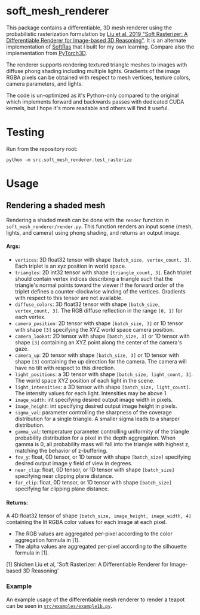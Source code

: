 # soft_mesh_renderer

This package contains a differentiable, 3D mesh renderer using the probabilistic rasterization formulation by [Liu et al. 2019 "Soft Rasterizer: A Differentiable Renderer for Image-based 3D Reasoning"](https://arxiv.org/abs/1904.01786). It is an alternate implementation of [SoftRas](https://github.com/ShichenLiu/SoftRas) that I built for my own learning. Compare also the implementation from [PyTorch3D](https://github.com/facebookresearch/pytorch3d).

The renderer supports rendering textured triangle meshes to images with diffuse phong shading including multiple lights. Gradients of the image RGBA pixels can be obtained with respect to mesh vertices, texture colors, camera parameters, and lights.

The code is un-optimized as it's Python-only compared to the original which implements forward and backwards passes with dedicated CUDA kernels, but I hope it's more readable and others will find it useful.

# Testing

Run from the repository root:
```
python -m src.soft_mesh_renderer.test_rasterize
```

# Usage

## Rendering a shaded mesh

Rendering a shaded mesh can be done with the `render` function in `soft_mesh_renderer/render.py`. This function renders an input scene (mesh, lights, and camera) using phong shading, and returns an output image.

#### Args:

- `vertices`: 3D float32 tensor with shape `[batch_size, vertex_count, 3]`. Each triplet is an xyz position in world space.
- `triangles`: 2D int32 tensor with shape `[triangle_count, 3]`. Each triplet should contain vertex indices describing a triangle such that the triangle's normal points toward the viewer if the forward order of the triplet defines a counter-clockwise winding of the vertices. Gradients with respect to this tensor are not available.
- `diffuse_colors`: 3D float32 tensor with shape `[batch_size, vertex_count, 3]`. The RGB diffuse reflection in the range `[0, 1]` for each vertex.
- `camera_position`: 2D tensor with shape `[batch_size, 3]` or 1D tensor with shape `[3]` specifying the XYZ world space camera position.
- `camera_lookat`: 2D tensor with shape `[batch_size, 3]` or 1D tensor with shape `[3]` containing an XYZ point along the center of the camera's gaze.
- `camera_up`: 2D tensor with shape `[batch_size, 3]` or 1D tensor with shape
`[3]` containing the up direction for the camera. The camera will have no tilt with respect to this direction.
- `light_positions`: a 3D tensor with shape `[batch_size, light_count, 3]`. The world space XYZ position of each light in the scene.
- `light_intensities`: a 3D tensor with shape `[batch_size, light_count]`. The intensity values for each light. Intensities may be above 1.
- `image_width`: int specifying desired output image width in pixels.
- `image_height`: int specifying desired output image height in pixels.
- `sigma_val`: parameter controlling the sharpness of the coverage distribution for a single triangle. A smaller sigma leads to a sharper distribution.
- `gamma_val`: temperature parameter controlling uniformity of the triangle probability distribution for a pixel in the depth aggregation. When gamma is 0, all probability mass will fall into the triangle with highest z, matching the behavior of z-buffering.
- `fov_y`: float, 0D tensor, or 1D tensor with shape `[batch_size]` specifying desired output image y field of view in degrees.
- `near_clip`: float, 0D tensor, or 1D tensor with shape `[batch_size]` specifying near clipping plane distance.
- `far_clip`: float, 0D tensor, or 1D tensor with shape `[batch_size]` specifying far clipping plane distance.

#### Returns:

A 4D float32 tensor of shape `[batch_size, image_height, image_width, 4]` containing the lit RGBA color values for each image at each pixel.
- The RGB values are aggregated per-pixel according to the color aggregation formula in [1].
- The alpha values are aggregated per-pixel according to the silhouette formula in [1].

[1] Shichen Liu et al, 'Soft Rasterizer: A Differentiable Renderer for Image-based 3D Reasoning'

### Example

An example usage of the differentiable mesh renderer to render a teapot can be seen in [`src/examples/example1b.py`](https://github.com/KaranBalakumar/pytorch_differential_mesh_renderer/blob/main/src/examples/example1b.py).